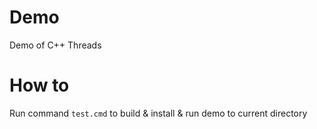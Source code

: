 # Demo
Demo of C++ Threads

# How to
Run command `test.cmd` to build & install & run demo to current directory
